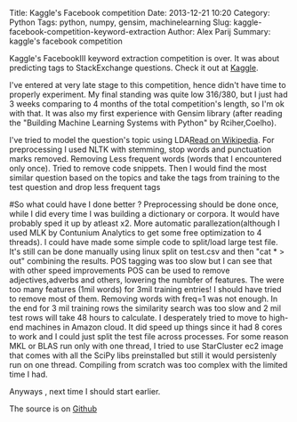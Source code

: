 Title: Kaggle's Facebook competition
Date: 2013-12-21 10:20
Category: Python
Tags: python, numpy, gensim, machinelearning
Slug: kaggle-facebook-competition-keyword-extraction
Author: Alex Parij
Summary: kaggle's facebook competition


Kaggle's FacebookIII keyword extraction competition is over.
It was about predicting tags to StackExchange questions.
Check it out at [Kaggle](http://www.kaggle.com/c/facebook-recruiting-iii-keyword-extraction).

I've entered at very late stage to this competition, hence didn't have time to properly experiment. 
My final standing was quite low 316/380, but I just had 3 weeks comparing to 4 months of the total competition's length, so I'm ok with that.
It was also my first experience with Gensim library (after reading the "Building Machine Learning Systems with Python" by Rciher,Coelho). 

I've tried to model the question's topic using LDA[Read on Wikipedia](http://en.wikipedia.org/wiki/Latent_Dirichlet_allocation). For preprocessing I used NLTK with stemming, stop words and punctuation marks removed. 
Removing Less frequent words (words that I encountered only once). Tried to remove code snippets.
Then I would find the most similar question based on the topics and take the tags from training to the test question and drop less frequent tags

#So what could have I done better ?
Preprocessing should be done once, while I did every time I was building a dictionary or corpora. It would have probably sped 
it up by atleast x2. 
More automatic parallezation(although I used MLK by Contunium Analytics to get some free optimization to 4 threads).
I could have made some simple code to split/load large test file. It's still can be done manually using linux split on test.csv and then "cat * > out" combining the results.
POS tagging was too slow but I can see that with other speed improvements POS can be used to remove adjectives,adverbs and others, lowering the numbfer of features.
The were too many features (1mil words) for 3mil training entries! I should have tried to remove most of them. Removing words with freq=1 was not enough.
In the end for 3 mil training rows the similarity search was too slow and 2 mil test rows will take 48 hours to calculate. I desperately tried to move to high-end machines in Amazon cloud. It did speed up things since it had 8 cores to work and I could just split the test file across processes.
For some reason MKL or BLAS run only with one thread, I tried to use StarCluster ec2 image that comes with all the SciPy libs preinstalled but still it would persistenly run on one thread. Compiling from scratch was too complex with the limited time I had.

Anyways , next time I should start earlier.


The source is on [Github](https://github.com/aparij/KaggleFacebookIII)
